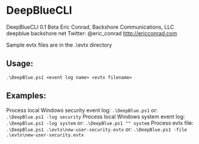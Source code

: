 # DeepBlueCLI

DeepBlueCLI 0.1 Beta
Eric Conrad, Backshore Communications, LLC
deepblue <at> backshore <dot> net
Twitter: @eric_conrad
http://ericconrad.com

Sample evtx files are in the .\evtx directory

## Usage:

`
.\DeepBlue.ps1 <event log name> <evtx filename>
`

## Examples:

Process local Windows security event log:
`
.\DeepBlue.ps1
`
or:
`
.\DeepBlue.ps1 -log security
`
Process local Windows system event log:
`
.\DeepBlue.ps1 -log system
`
or:
`
.\DeepBlue.ps1 "" system
`
Process evtx file:
`
.\DeepBlue.ps1 .\evtx\new-user-security.evtx
`
or:
`
.\DeepBlue.ps1 -file .\evtx\new-user-security.evtx
`

